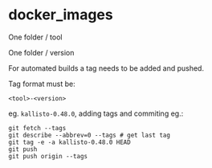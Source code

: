 # docker_images

One folder / tool

One folder / version

For automated builds a tag needs to be added and pushed.

Tag format must be:

`<tool>-<version>`

eg. `kallisto-0.48.0`, adding tags and commiting eg.:
```
git fetch --tags
git describe --abbrev=0 --tags # get last tag
git tag -e -a kallisto-0.48.0 HEAD
git push
git push origin --tags
```